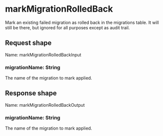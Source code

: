 # markMigrationRolledBack

Mark an existing failed migration as rolled back in the migrations table. It will still be
there, but ignored for all purposes except as audit trail.



## Request shape

Name: markMigrationRolledBackInput

### migrationName: String

The name of the migration to mark applied.

## Response shape

Name: markMigrationRolledBackOutput

### migrationName: String

The name of the migration to mark applied.

